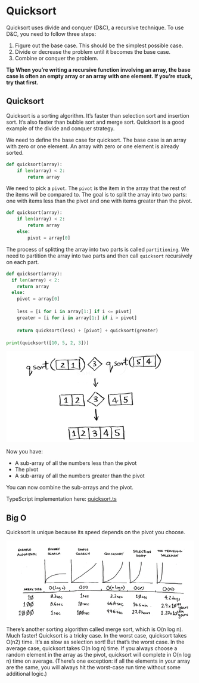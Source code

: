 # Quicksort

Quicksort uses divide and conquer (D&C), a recursive technique. To use D&C, you need to follow three steps:

1. Figure out the base case. This should be the simplest possible case.
2. Divide or decrease the problem until it becomes the base case.
3. Combine or conquer the problem.

**Tip When you’re writing a recursive function involving an array, the base case is often an empty array or an array with one element. If you’re stuck, try that first.**

## Quicksort

Quicksort is a sorting algorithm. It’s faster than selection sort and insertion sort. It’s also faster than bubble sort and merge sort. Quicksort is a good example of the divide and conquer strategy.

We need to define the base case for quicksort. The base case is an array with zero or one element. An array with zero or one element is already sorted.

```python
def quicksort(array):
    if len(array) < 2:
        return array
```

We need to pick a `pivot`. The `pivot` is the item in the array that the rest of the items will be compared to. The goal is to split the array into two parts: one with items less than the pivot and one with items greater than the pivot.

```python
def quicksort(array):
    if len(array) < 2:
        return array
    else:
        pivot = array[0]
```

The process of splitting the array into two parts is called `partitioning`. We need to partition the array into two parts and then call `quicksort` recursively on each part.

```python
def quicksort(array):
  if len(array) < 2:
    return array
  else:
    pivot = array[0]

    less = [i for i in array[1:] if i <= pivot]
    greater = [i for i in array[1:] if i > pivot]

    return quicksort(less) + [pivot] + quicksort(greater)

print(quicksort([10, 5, 2, 3]))
```

![alt text](image.png)

Now you have:

- A sub-array of all the numbers less than the pivot
- The pivot
- A sub-array of all the numbers greater than the pivot

You can now combine the sub-arrays and the pivot.

TypeScript implementation here: [quicksort.ts](quicksort.ts)

## Big O

Quicksort is unique because its speed depends on the pivot you choose.

![alt text](image-1.png)

There’s another sorting algorithm called merge sort, which is O(n log n). Much faster! Quicksort is a tricky case. In the worst case, quicksort takes O(n2) time. It’s as slow as selection sort! But that’s the worst case. In the average case, quicksort takes O(n log n) time. If you always choose a random element in the array as the pivot, quicksort will complete in O(n log n) time on average. (There’s one exception: if all the elements in your array are the same, you will always hit the worst-case run time without some additional logic.)
